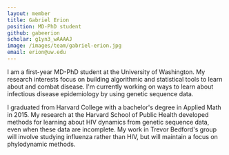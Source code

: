 ```yaml
---
layout: member
title: Gabriel Erion
position: MD-PhD student
github: gabeerion
scholar: g1yn3_wAAAAJ
image: /images/team/gabriel-erion.jpg
email: erion@uw.edu
---
```

I am a first-year MD-PhD student at the University of Washington. My research interests focus on building algorithmic and statistical tools to learn about and combat disease. I'm currently working on ways to learn about infectious disease epidemiology by using genetic sequence data.

I graduated from Harvard College with a bachelor's degree in Applied Math in 2015. My research at the Harvard School of Public Health developed methods for learning about HIV dynamics from genetic sequence data, even when these data are incomplete. My work in Trevor Bedford's group will involve studying influenza rather than HIV, but will maintain a focus on phylodynamic methods.
